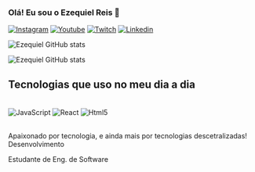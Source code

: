 ### Olá! Eu sou o Ezequiel Reis 🖖

[![Instagram](https://img.shields.io/badge/Instagram-E4405F?style=for-the-badge&logo=instagram&logoColor=white)](https://www.instagram.com/ezequielreisp/)
[![Youtube](https://img.shields.io/badge/YouTube-FF0000?style=for-the-badge&logo=youtube&logoColor=white)](https://www.youtube.com/channel/UCrky41qR42xsKmE-perCUrQ)
[![Twitch](https://img.shields.io/badge/Twitch-9146FF?style=for-the-badge&logo=twitch&logoColor=white)](https://www.twitch.tv/igorito01_)
[![Linkedin](https://img.shields.io/badge/LinkedIn-0077B5?style=for-the-badge&logo=linkedin&logoColor=white)](https://www.linkedin.com/in/ezequielreisp/)


![Ezequiel GitHub stats](https://github-readme-stats.vercel.app/api?username=EzequielPrado&show_icons=true&theme=radical)


![Ezequiel GitHub stats](https://github-readme-stats.vercel.app/api/top-langs/?username=EzequielPrado&theme=blue-green)

## Tecnologias que uso no meu dia a dia

<div styles="display: inline_block"><br/>
  <img align="center" alt="JavaScript" src="https://img.shields.io/badge/JavaScript-F7DF1E?style=for-the-badge&logo=javascript&logoColor=black">
  <img align="center" alt="React" src="https://img.shields.io/badge/React_Native-20232A?style=for-the-badge&logo=react&logoColor=61DAFB">
  <img align="center" alt="Html5" src="https://img.shields.io/badge/HTML5-E34F26?style=for-the-badge&logo=html5&logoColor=white">
</div><br/>

Apaixonado por tecnologia, e ainda mais por tecnologias descetralizadas! Desenvolvimento 

Estudante de Eng. de Software




